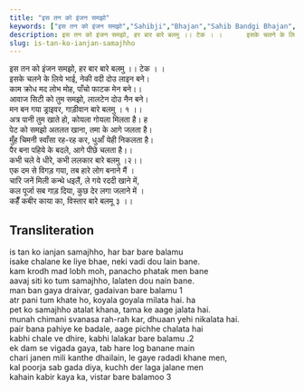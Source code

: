 ```yaml
---
title: "इस तन को इंजन समझो"
keywords: ["इस तन को इंजन समझो","Sahibji","Bhajan","Sahib Bandgi Bhajan","Sant Kabir Bhajan","bhajan lyrics","साहिब बंदगी भजन","भजन"]
description: इस तन को इंजन समझो, हर बार बारे बलमु ।। टेक । ।      इसके चलने के लिये भाई, नेकी वदी दोउ लाइन बने।      काम क्रोध मद लोभ मोह, पाँचो फाटक मेन बने।।
slug: is-tan-ko-ianjan-samajhho
---
```


  
   इस तन को इंजन समझो, हर बार बारे बलमु ।। टेक । ।  
   इसके चलने के लिये भाई, नेकी वदी दोउ लाइन बने।  
   काम क्रोध मद लोभ मोह, पाँचो फाटक मेन बने।।  
   आवाज सिटी को तुम समझो, लालटेन दोउ नैन बने।  
   मन बन गया ड्राइवर, गाड़ीवान बारे बलमु । १ ।।  
   अत्र पानी तुम खाते हो, कोयला गोयला मिलता है। ह  
   पेट को समझो अतलत खाना, तमा के आगे जलता है।  
   मुँह चिमनी स्वाँसा रह-रह कर, धुआँ येही निकलता है।  
   पैर बना पहिये के बदले, आगे पीछे चलता है।।  
   कभी चले वे धीरे, कभी ललकार बारे बलमु ।२।।  
   एक दम से विगड़ गया, तब हारे लोग बनाने मैं ।  
   चारि जनें मिली कन्थे धइलैं, ले गये रददी खाने में,  
   कल पूर्जा सब गाड़ दिया, कुछ देर लगा जलाने में ।  
   कहैँ कबीर काया का, विस्तार बारे बलमू ३ ।।  


## Transliteration

  
   is tan ko ianjan samajhho, har bar bare balamu     
   isake chalane ke liye bhae, neki vadi dou lain bane.  
   kam krodh mad lobh moh, panacho phatak men bane   
   aavaj siti ko tum samajhho, lalaten dou nain bane.  
   man ban gaya draivar, gadaivan bare balamu 1    
   atr pani tum khate ho, koyala goyala milata hai. ha  
   pet ko samajhho atalat khana, tama ke aage jalata hai.  
   munah chimani svanasa rah-rah kar, dhuaan yehi nikalata hai.  
   pair bana pahiye ke badale, aage pichhe chalata hai   
   kabhi chale ve dhire, kabhi lalakar bare balamu .2   
   ek dam se vigada gaya, tab hare log banane main  
   chari janen mili kanthe dhailain, le gaye radadi khane men,  
   kal poorja sab gada diya, kuchh der laga jalane men  
   kahain kabir kaya ka, vistar bare balamoo 3    

  